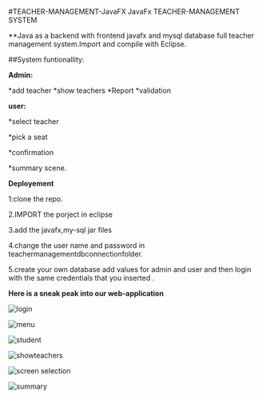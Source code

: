 #TEACHER-MANAGEMENT-JavaFX
JavaFx TEACHER-MANAGEMENT SYSTEM

**Java as a backend with frontend javafx and mysql database full teacher management system.Import and compile with Eclipse.


##System funtionallity:

**Admin:** 

*add teacher
*show teachers
*Report
*validation

**user:** 

*select teacher

*pick a seat 

*confirmation

*summary scene.

**Deployement**

1:clone the repo.

2.IMPORT the porject in eclipse

3.add the javafx,my-sql jar files

4.change the user name and password in teachermanagementdbconnectionfolder. 

5.create your own database add values for admin and user and then login with the same credentials that you inserted .


**Here is a sneak peak into our web-application**

![login](https://user-images.githubusercontent.com/76782291/186947541-98b30b24-3a41-4c32-865a-62282279e915.jpg)

![menu](https://user-images.githubusercontent.com/76782291/186947550-e3d4e0ba-263c-4756-8d3e-bff9d6bd9ef2.jpg)

![student](https://user-images.githubusercontent.com/76782291/186947555-3be26e03-7476-4bf5-aa19-61d50ec7ad39.jpg)

![showteachers](https://user-images.githubusercontent.com/76782291/186948126-52dff1e8-0835-4677-8d86-754b107161b7.jpg)

![screen selection](https://user-images.githubusercontent.com/76782291/186948145-df5b4006-0b65-4a1f-b2e7-ccf17e03b65c.jpg)

![summary](https://user-images.githubusercontent.com/76782291/186948158-2cce51ae-6ce0-4c06-a248-af4666b575df.jpg)
